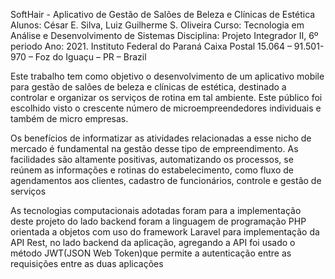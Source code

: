SoftHair - Aplicativo de Gestão de Salões de Beleza e Clínicas de Estética
Alunos: César E. Silva, Luiz Guilherme S. Oliveira
Curso: Tecnologia em Análise e Desenvolvimento de Sistemas
Disciplina: Projeto Integrador II, 6º periodo Ano: 2021.
Instituto Federal do Paraná
Caixa Postal 15.064 – 91.501-970 – Foz do Iguaçu – PR – Brazil

 Este trabalho tem como objetivo o desenvolvimento de um aplicativo mobile para gestão de salões de beleza e clínicas de estética, destinado a controlar e organizar os serviços de rotina em tal ambiente. Este público foi escolhido visto o crescente número de microempreendedores individuais e também de micro empresas.

 Os benefícios de informatizar as atividades relacionadas a esse nicho de mercado é fundamental na gestão desse tipo de empreendimento. As facilidades são altamente positivas, automatizando os processos, se reúnem as informações e rotinas do estabelecimento, como fluxo de agendamentos aos clientes, cadastro de funcionários, controle e gestão de serviços


As tecnologias computacionais adotadas foram para a implementação deste projeto do lado backend foram a linguagem de programação PHP orientada a objetos com uso do framework Laravel para implementação da API Rest, no lado backend da aplicação, agregando a API foi usado o método JWT(JSON Web Token)que permite a autenticação entre as requisições entre as duas aplicações
